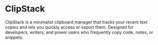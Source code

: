 # ClipStack
ClipStack is a minimalist clipboard manager that tracks your recent text copies and lets you quickly access or export them. Designed for developers, writers, and power users who frequently copy code, notes, or snippets.

